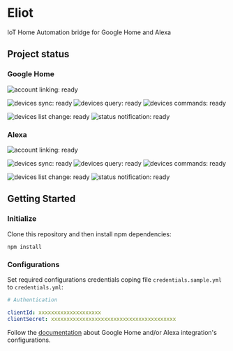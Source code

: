 # Eliot

IoT Home Automation bridge for Google Home and Alexa

## Project status

### Google Home

![account linking: ready](https://img.shields.io/static/v1.svg?label=account%20linking&message=ready&color=green)

![devices sync: ready](https://img.shields.io/static/v1.svg?label=devices%20sync&message=ready&color=green)
![devices query: ready](https://img.shields.io/static/v1.svg?label=devices%20query&message=ready&color=green)
![devices commands: ready](https://img.shields.io/static/v1.svg?label=devices%20commands&message=ready&color=green)

![devices list change: ready](https://img.shields.io/static/v1.svg?label=devices%20list%20change&message=ready&color=green)
![status notification: ready](https://img.shields.io/static/v1.svg?label=status%20notification&message=ready&color=green)

### Alexa
![account linking: ready](https://img.shields.io/static/v1.svg?label=account%20linking&message=ready&color=green)

![devices sync: ready](https://img.shields.io/static/v1.svg?label=devices%20sync&message=ready&color=green)
![devices query: ready](https://img.shields.io/static/v1.svg?label=devices%20query&message=ready&color=green)
![devices commands: ready](https://img.shields.io/static/v1.svg?label=devices%20commands&message=ready&color=green)

![devices list change: ready](https://img.shields.io/static/v1.svg?label=devices%20list%20change&message=ready&color=green)
![status notification: ready](https://img.shields.io/static/v1.svg?label=status%20notifications&message=ready&color=green)

## Getting Started

### Initialize

Clone this repository and then install npm dependencies:
```
npm install
```

### Configurations

Set required configurations credentials coping file `credentials.sample.yml` to `credentials.yml`:
```yml
# Authentication

clientId: xxxxxxxxxxxxxxxxxxxx
clientSecret: xxxxxxxxxxxxxxxxxxxxxxxxxxxxxxxxxxxxxxxx
```

Follow the [documentation](https://eliot.link/) about Google Home and/or Alexa integration's configurations.
